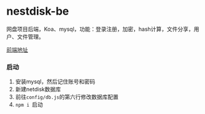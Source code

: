 # nestdisk-be
网盘项目后端，Koa、mysql，功能：登录注册，加密，hash计算，文件分享，用户、文件管理。

[前端地址](https://github.com/xlzy520/nestdisk)


### 启动
1. 安装mysql，然后记住账号和密码
2. 新建netdisk数据库
3. 前往`config/db.js`的第六行修改数据库配置
4. `npm i `启动
